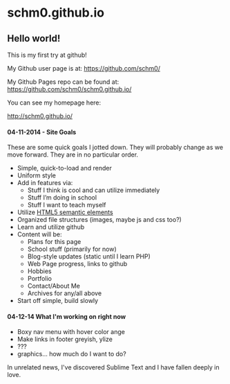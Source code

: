 schm0.github.io
===============

## Hello world!

This is my first try at github!

My Github user page is at: 
https://github.com/schm0/

My Github Pages repo can be found at:  
https://github.com/schm0/schm0.github.io/

You can see my homepage here:

http://schm0.github.io/

#### 04-11-2014 - Site Goals
These are some quick goals I jotted down. They will probably change as we move forward. They are in no particular order.

* Simple, quick-to-load and render
* Uniform style
* Add in features via:
  * Stuff I think is cool and can utilize immediately
  * Stuff I’m doing in school
  * Stuff I want to teach myself
* Utilize <a href="http://www.w3schools.com/html/html5_semantic_elements.asp">HTML5 semantic elements</a>
* Organized file structures (images, maybe js and css too?)
* Learn and utilize github
* Content will be:
  * Plans for this page
  * School stuff (primarily for now)
  * Blog-style updates (static until I learn PHP)
  * Web Page progress, links to github
  * Hobbies
  * Portfolio
  * Contact/About Me
  * Archives for any/all above
* Start off simple, build slowly

#### 04-12-14 What I'm working on right now

* Boxy nav menu with hover color ange
* Make links in footer greyish, ylize
* ???
* graphics... how much do I want to do?

In unrelated news, I've discovered Sublime Text and I have fallen deeply in love.